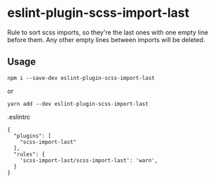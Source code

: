 # eslint-plugin-scss-import-last

Rule to sort scss imports, so they're the last ones with one empty line before them. Any other empty lines between imports will be deleted.

## Usage

```
npm i --save-dev eslint-plugin-scss-import-last
```
or
```
yarn add --dev eslint-plugin-scss-import-last
```

.eslintrc
```
{
  "plugins": [
    "scss-import-last"
  ],
  "rules": {
    'scss-import-last/scss-import-last': 'warn',
  }
}
```
